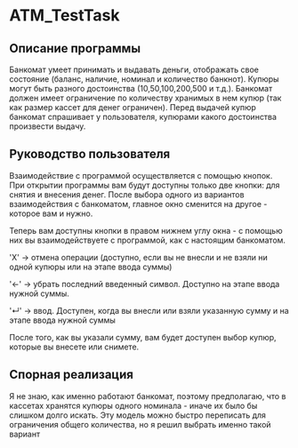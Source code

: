 ﻿# ATM_TestTask
## Описание программы

Банкомат умеет принимать и выдавать деньги, отображать свое состояние
(баланс, наличие, номинал и количество банкнот).
Купюры могут быть разного достоинства (10,50,100,200,500 и т.д.). Банкомат должен имеет
ограничение по количеству хранимых в нем купюр (так как размер кассет для денег
ограничен). Перед выдачей купюр банкомат спрашивает у пользователя,
купюрами какого достоинства произвести выдачу.

## Руководство пользователя

Взаимодействие с программой осуществляется с помощью кнопок. При открытии программы вам будут доступны только две кнопки: для снятия и внесения денег.
После выбора одного из вариантов взаимодействия с банкоматом, главное окно сменится на другое - которое вам и нужно.

Теперь вам доступны кнопки в правом нижнем углу окна - с помощью них вы взаимодействуете с программой, как с настоящим банкоматом.

'X' -> отмена операции (доступно, если вы не внесли и не взяли ни одной купюры или на этапе ввода суммы)

'←' -> убрать последний введенный символ. Доступно на этапе ввода нужной суммы.

'↵' -> ввод. Доступен, когда вы внесли или взяли указанную сумму и на этапе ввода нужной суммы

После того, как вы указали сумму, вам будет доступен выбор купюр, которые вы внесете или снимете.

## Спорная реализация

Я не знаю, как именно работают банкомат, поэтому предполагаю, что в кассетах хранятся купюры одного номинала - иначе их было бы слишком долго искать.
Эту модель можно быстро переписать для ограничения общего количества, но я решил выбрать именно такой вариант